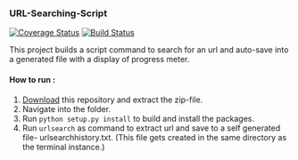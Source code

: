 ### URL-Searching-Script
[![Coverage Status](https://coveralls.io/repos/github/arnab01/URL-Searching-Script/badge.svg?branch=main)](https://coveralls.io/github/arnab01/URL-Searching-Script?branch=main)
[![Build Status](https://travis-ci.com/arnab01/URL-Searching-Script.svg?branch=main)](https://travis-ci.com/arnab01/URL-Searching-Script)

This project builds a script command to search for an url and auto-save into a generated file with a display of progress meter. 
#### How to run : 
  1) [Download](https://github.com/arnab01/URL-Searching-Script/archive/main.zip) this repository and extract the zip-file.
  2) Navigate into the folder.
  3) Run `python setup.py install` to build and install the packages.
  4) Run `urlsearch` as command to extract url and save to a self generated file- urlsearchhistory.txt. (This file gets created in the same directory as the terminal instance.)
  

